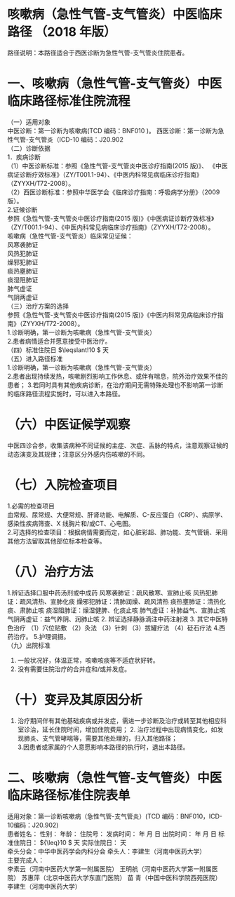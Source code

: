 # 咳嗽病（急性气管-支气管炎）中医临床路径 （2018 年版）  
路径说明：本路径适合于西医诊断为急性气管-支气管炎住院患者。  
# 一、咳嗽病（急性气管-支气管炎）中医临床路径标准住院流程  
（一）适用对象  
中医诊断：第一诊断为咳嗽病(TCD 编码：BNF010 )。 西医诊断：第一诊断为急性气管-支气管炎（ICD-10 编码：J20.902  
（二）诊断依据  
1．疾病诊断  
（1）中医诊断标准：参照《急性气管-支气管炎中医诊疗指南(2015 版)》、
《中医病证诊断疗效标准》（ZY/T001.1-94）、《中医内科常见病临床诊疗指南》
（ZYYXH/T72-2008）。  
（2）西医诊断标准：参照中华医学会《临床诊疗指南：呼吸病学分册》（2009版）。  
2.证候诊断  
参照《急性气管-支气管炎中医诊疗指南(2015 版)》《中医病证诊断疗效标准》（ZY/T001.1-94）、《中医内科常见病临床诊疗指南》（ZYYXH/T72-2008）。  
咳嗽病（急性气管-支气管炎）临床常见证候：  
风寒袭肺证  
风热犯肺证  
燥邪犯肺证  
痰热壅肺证  
痰湿阻肺证  
肺气虚证  
气阴两虚证  
（三）治疗方案的选择  
参照《急性气管-支气管炎中医诊疗指南(2015 版)》《中医内科常见病临床诊疗指南》（ZYYXH/T72-2008）。  
1.诊断明确，第一诊断为咳嗽病（急性气管-支气管炎）  
2.患者病情适合并愿意接受中医治疗。  
（四）标准住院日 $\leqslant\!10 $ 天  
（五）进入路径标准  
1.诊断明确，第一诊断为咳嗽病（急性气管-支气管炎）  
2.患者出现持续发热，咳嗽剧烈影响工作休息、或伴有喘息，院外治疗效果不佳的患者； 3.若同时具有其他疾病诊断，在治疗期间无需特殊处理也不影响第一诊断的临床路径流程实施时，可以进入本路径。  
# （六）中医证候学观察  
中医四诊合参，收集该病种不同证候的主症、次症、舌脉的特点，注意观察证候的动态演变及其规律；注意区分外感内伤咳嗽的不同。  
# （七）入院检查项目  
1.必需的检查项目  
血常规、尿常规、大便常规、肝肾功能、电解质、C-反应蛋白（CRP）、病原学、感染性疾病筛查、X 线胸片和/或CT、心电图。  
2.可选择的检查项目：根据病情需要而定，如心脏彩超、肺功能、支气管镜、采用其他方法留取其他部位标本检查等。  
# （八）治疗方法  
1.辨证选择口服中药汤剂或中成药  风寒袭肺证：疏风散寒、宣肺止咳  风热犯肺证：疏风清热、宣肺化痰  燥邪犯肺证：清肺润燥、疏风清热  痰热壅肺证：清热化痰、肃肺止咳  痰湿阻肺证：燥湿健脾、化痰止咳  肺气虚证：补肺益气、宣肺止咳  气阴两虚证：益气养阴、润肺止咳  2. 辨证选择静脉滴注中药注射液  3. 其它中医特色治疗 （1）穴位贴敷  （2）灸法 （3）针刺 （3）拔罐疗法 （4）砭石疗法 4.西药治疗。 5.护理调摄。  
（九）出院标准  
1. 一般状况好，体温正常，咳嗽咳痰等不适症状好转。  
2. 没有需要住院治疗的合并症和/或并发症。  
# （十）变异及其原因分析  
1. 治疗期间伴有其他基础疾病或并发症，需进一步诊断及治疗或转至其他相应科室诊治，延长住院时间，增加住院费用； 2. 治疗过程中出现病情变化，如发现肺炎、支气管哮喘等，需要其他处理的，归入其他路径；  
3.因患者或家属的个人意愿影响本路径的执行时，退出本路径。  
# 二、咳嗽病（急性气管-支气管炎）中医临床路径标准住院表单  
适用对象：第一诊断咳嗽病（急性气管-支气管炎）(TCD 编码：BNF010，ICD-10编码：J20.902)  
患者姓名：                 性别：      年龄：       住院号：         发病时间：     年   月   日  出院时间：     年    月   日 标准住院日： ${\leq}10 $  天                 实际住院日：       天  
牵头分会：中华中医药学会内科分会 牵头人：李建生（河南中医药大学）  
主要完成人：  
李素云（河南中医药大学第一附属医院） 王明航（河南中医药大学第一附属医院） 苏惠萍（北京中医药大学东直门医院） 苗  青（中国中医科学院西苑医院） 李建生（河南中医药大学）  